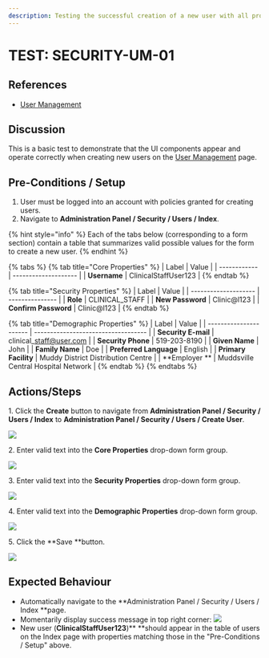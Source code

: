 ```yaml
---
description: Testing the successful creation of a new user with all properties specified.
---
```


# TEST: SECURITY-UM-01

## References

* [User Management](../../../../../operations/security-administration/user-management.md)

## Discussion

This is a basic test to demonstrate that the UI components appear and operate correctly when creating new users on the [User Management](../../../../../operations/security-administration/user-management.md) page.

## Pre-Conditions / Setup

1. User must be logged into an account with policies granted for creating users.
2. Navigate to **Administration Panel / Security / Users / Index**.

{% hint style="info" %}
Each of the tabs below (corresponding to a form section) contain a table that summarizes valid possible values for the form to create a new user.
{% endhint %}

{% tabs %}
{% tab title="Core Properties" %}
| Label        | Value                |
| ------------ | -------------------- |
| **Username** | ClinicalStaffUser123 |
{% endtab %}

{% tab title="Security Properties" %}
| Label                | Value           |
| -------------------- | --------------- |
| **Role**             | CLINICAL\_STAFF |
| **New Password**     | Clinic@l123     |
| **Confirm Password** | Clinic@l123     |
{% endtab %}

{% tab title="Demographic Properties" %}
| Label                  | Value                               |
| ---------------------- | ----------------------------------- |
| **Security E-mail**    | clinical\_staff@user.com            |
| **Security Phone**     | 519-203-8190                        |
| **Given Name**         | John                                |
| **Family Name**        | Doe                                 |
| **Preferred Language** | English                             |
| **Primary Facility**   | Muddy District Distribution Centre  |
| **Employer **          | Muddsville Central Hospital Network |
{% endtab %}
{% endtabs %}

## Actions/Steps

&#x20;   1\. Click the **Create** button to navigate from **Administration Panel / Security / Users / Index** to **Administration Panel / Security / Users / Create User**.

![](../../../../../../.gitbook/assets/test1\_createbutton.png)&#x20;

&#x20;   2\. Enter valid text into the **Core Properties** drop-down form group.

![](../../../../../../.gitbook/assets/test1\_coreproperties.png)

&#x20;   3\. Enter valid text into the **Security Properties** drop-down form group.

![](../../../../../../.gitbook/assets/test1\_securityproperties.png)

&#x20;   4\. Enter valid text into the **Demographic Properties** drop-down form group.

![](../../../../../../.gitbook/assets/test1\_demographicproperties.png)

&#x20;   5\. Click the **Save **button.

&#x20;   ![](../../../../../../.gitbook/assets/test1\_savebutton.png)&#x20;

## Expected Behaviour

* Automatically navigate to the **Administration Panel / Security / Users / Index **page.
* Momentarily display success message in top right corner: ![](../../../../../../.gitbook/assets/user\_successtoast.png)&#x20;
* New user (**ClinicalStaffUser123**)** **should appear in the table of users on the Index page with properties matching those in the "Pre-Conditions / Setup" above.

